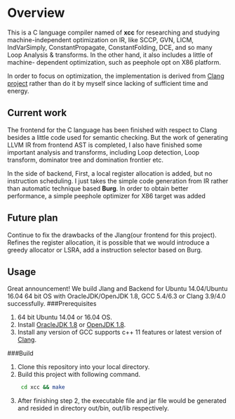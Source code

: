 # Overview
This is a C language compiler named of **xcc** for researching and studying
machine-independent optimization on IR, like SCCP, GVN, LICM, IndVarSimply,
ConstantPropagate, ConstantFolding, DCE, and so many Loop Analysis & 
transforms. In the other hand, it also includes a little of machine-
dependent optimization, such as peephole opt on X86 platform.

In order to focus on optimization, the implementation is derived from 
[Clang project](https://clang.llvm.org/) rather than do it by myself 
since lacking of sufficient time and energy.  

## Current work
The frontend for the C language has been finished with respect to Clang
besides a little code used for semantic checking. But the work of generating 
LLVM IR from frontend AST is completed, I also have finished some important
analysis and transforms, including Loop detection, Loop transform, dominator
tree and domination frontier etc.

In the side of backend, First, a local register allocation is added, but
no instruction scheduling. I just takes the simple code generation from
IR rather than automatic technique based **Burg**. In order to obtain
better performance, a simple peephole optimizer for X86 target was added

## Future plan
Continue to fix the drawbacks of the Jlang(our frontend for this project).
Refines the register allocation, it is possible that we would introduce a
greedy allocator or LSRA, add a instruction selector based on Burg.

## Usage
Great announcement! We build Jlang and Backend for Ubuntu 14.04/Ubuntu 16.04
64 bit OS with OracleJDK/OpenJDK 1.8, GCC 5.4/6.3 or Clang 3.9/4.0 successfully.
###Prerequisites
1. 64 bit Ubuntu 14.04 or 16.04 OS.
2. Install [OracleJDK 1.8](http://www.oracle.com/technetwork/java/javase/downloads/jdk8-downloads-2133151.html)
or [OpenJDK 1.8](https://github.com/alexkasko/openjdk-unofficial-builds).
3. Install any version of GCC supports c++ 11 features or latest version of [Clang](https://apt.llvm.org/).

###Build
1. Clone this repository into your local directory.
2. Build this project with following command.
   ````bash
    cd xcc && make
   ````
3. After finishing step 2, the executable file and jar file would be generated and 
   resided in directory out/bin, out/lib respectively.

